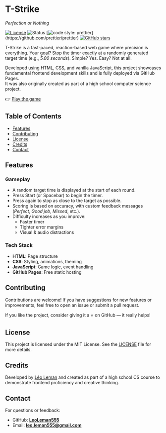 # T-Strike

_Perfection or Nothing_

[![License](https://img.shields.io/github/license/LeoLeman555/T-Strike)](LICENSE)
![Status](https://img.shields.io/badge/status-development-orange)
[![code style: prettier](https://img.shields.io/badge/code_style-prettier-ff69b4.svg?)](https://github.com/prettier/prettier)
[![GitHub stars](https://img.shields.io/github/stars/LeoLeman555/T-Strike?style=social)](https://github.com/LeoLeman555/T-Strike/stargazers)

T-Strike is a fast-paced, reaction-based web game where precision is everything. Your goal? Stop the timer exactly at a randomly generated target time (e.g., _5.00 seconds_). Simple? Yes. Easy? Not at all.

Developed using HTML, CSS, and vanilla JavaScript, this project showcases fundamental frontend development skills and is fully deployed via GitHub Pages.  
It was also originally created as part of a high school computer science project.

👉 [Play the game](https://leoleman555.github.io/T-Strike/)

## Table of Contents

- [Features](#features)
- [Contributing](#contributing)
- [License](#license)
- [Credits](#credits)
- [Contact](#contact)

## Features

### Gameplay

- A random target time is displayed at the start of each round.
- Press Start (or Spacebar) to begin the timer.
- Press again to stop as close to the target as possible.
- Scoring is based on accuracy, with custom feedback messages (_Perfect_, _Good job_, _Missed_, etc.).
- Difficulty increases as you improve:
  - Faster timer
  - Tighter error margins
  - Visual & audio distractions

### Tech Stack

- **HTML**: Page structure
- **CSS**: Styling, animations, theming
- **JavaScript**: Game logic, event handling
- **GitHub Pages**: Free static hosting

## Contributing

Contributions are welcome! If you have suggestions for new features or improvements, feel free to open an issue or submit a pull request.

If you like the project, consider giving it a ⭐️ on GitHub — it really helps!

## License

This project is licensed under the MIT License. See the [LICENSE](LICENSE) file for more details.

## Credits

Developed by [Léo Leman](https://github.com/LeoLeman555) and created as part of a high school CS course to demonstrate frontend proficiency and creative thinking.

## Contact

For questions or feedback:

- GitHub: **[LeoLeman555](https://github.com/LeoLeman555)**
- Email: **leo.leman555@gmail.com**
